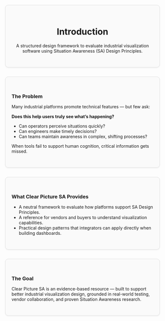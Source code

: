 <div style="border: 1px solid #ddd; border-radius: 10px; padding: 30px 20px; margin: 30px 0; background-color: #fafafa; box-shadow: 0 2px 4px rgba(0,0,0,0.05); text-align: center;">
  <div style="max-width: 600px; margin: 0 auto;">
    <h1 style="margin-bottom: 20px;">Introduction</h1>
    <p>A structured design framework to evaluate industrial visualization software using Situation Awareness (SA) Design Principles.</p>
  </div>
</div>

<div style="border: 1px solid #ddd; border-radius: 10px; padding: 30px 20px; margin: 30px 0; background-color: #fafafa; box-shadow: 0 2px 4px rgba(0,0,0,0.05);">
  <h3 style="margin-bottom: 15px;">The Problem</h3>

  Many industrial platforms promote technical features — but few ask:

  <div style="margin-top: 15px;"><b>Does this help users truly see what’s happening?</b></div>
  <ul>
    <li>Can operators perceive situations quickly?</li>
    <li>Can engineers make timely decisions?</li>
    <li>Can teams maintain awareness in complex, shifting processes?</li>
  </ul>

  When tools fail to support human cognition, critical information gets missed.
</div>

<div style="border: 1px solid #ddd; border-radius: 10px; padding: 30px 20px; margin: 30px 0; background-color: #fafafa; box-shadow: 0 2px 4px rgba(0,0,0,0.05);">
  <h3 style="margin-bottom: 15px;">What Clear Picture SA Provides</h3>

  <ul>
    <li>A neutral framework to evaluate how platforms support SA Design Principles.</li>
    <li>A reference for vendors and buyers to understand visualization capabilities.</li>
    <li>Practical design patterns that integrators can apply directly when building dashboards.</li>
  </ul>
</div>

<div style="border: 1px solid #ddd; border-radius: 10px; padding: 30px 20px; margin: 30px 0; background-color: #fafafa; box-shadow: 0 2px 4px rgba(0,0,0,0.05);">
  <h3 style="margin-bottom: 15px;">The Goal</h3>

  Clear Picture SA is an evidence-based resource — built to support better industrial visualization design, grounded in real-world testing, vendor collaboration, and proven Situation Awareness research.
</div>
